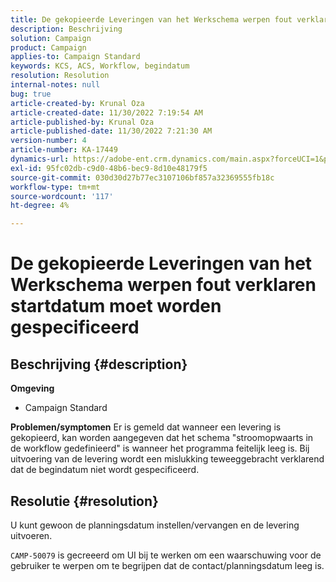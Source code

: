 ```yaml
---
title: De gekopieerde Leveringen van het Werkschema werpen fout verklaren startdatum moet worden gespecificeerd
description: Beschrijving
solution: Campaign
product: Campaign
applies-to: Campaign Standard
keywords: KCS, ACS, Workflow, begindatum
resolution: Resolution
internal-notes: null
bug: true
article-created-by: Krunal Oza
article-created-date: 11/30/2022 7:19:54 AM
article-published-by: Krunal Oza
article-published-date: 11/30/2022 7:21:30 AM
version-number: 4
article-number: KA-17449
dynamics-url: https://adobe-ent.crm.dynamics.com/main.aspx?forceUCI=1&pagetype=entityrecord&etn=knowledgearticle&id=5eea425e-7f70-ed11-9561-6045bd006a22
exl-id: 95fc02db-c9d0-48b6-bec9-8d10e48179f5
source-git-commit: 030d30d27b77ec3107106bf857a32369555fb18c
workflow-type: tm+mt
source-wordcount: '117'
ht-degree: 4%

---
```


# De gekopieerde Leveringen van het Werkschema werpen fout verklaren startdatum moet worden gespecificeerd

## Beschrijving {#description}

<b>Omgeving</b>
- Campaign Standard



<b>Problemen/symptomen</b>
Er is gemeld dat wanneer een levering is gekopieerd, kan worden aangegeven dat het schema &quot;stroomopwaarts in de workflow gedefinieerd&quot; is wanneer het programma feitelijk leeg is. Bij uitvoering van de levering wordt een mislukking teweeggebracht verklarend dat de begindatum niet wordt gespecificeerd.


## Resolutie {#resolution}


U kunt gewoon de planningsdatum instellen/vervangen en de levering uitvoeren.

`CAMP-50079` is gecreeerd om UI bij te werken om een waarschuwing voor de gebruiker te werpen om te begrijpen dat de contact/planningsdatum leeg is.
